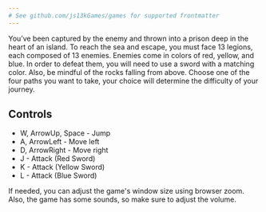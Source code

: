 ```yaml
---
# See github.com/js13kGames/games for supported frontmatter
---
```

You’ve been captured by the enemy and thrown into a prison deep in the heart of an island. To reach the sea and escape, you must face 13 legions, each composed of 13 enemies. Enemies come in colors of red, yellow, and blue. In order to defeat them, you will need to use a sword with a matching color. Also, be mindful of the rocks falling from above. Choose one of the four paths you want to take, your choice will determine the difficulty of your journey.

## Controls

- W, ArrowUp, Space - Jump
- A, ArrowLeft - Move left
- D, ArrowRight - Move right
- J - Attack (Red Sword)
- K - Attack (Yellow Sword)
- L - Attack (Blue Sword)

If needed, you can adjust the game's window size using browser zoom.
Also, the game has some sounds, so make sure to adjust the volume.